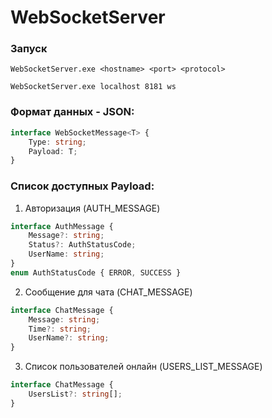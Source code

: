 # WebSocketServer
### Запуск
```
WebSocketServer.exe <hostname> <port> <protocol>
```
```
WebSocketServer.exe localhost 8181 ws
```
### Формат данных - JSON:
```TypeScript
interface WebSocketMessage<T> {
    Type: string;
    Payload: T;
}
```
### Список доступных Payload:
1. Авторизация (AUTH_MESSAGE)
```TypeScript
interface AuthMessage {
    Message?: string;
    Status?: AuthStatusCode;
    UserName: string;
}
enum AuthStatusCode { ERROR, SUCCESS }
```
2. Сообщение для чата (CHAT_MESSAGE)
```TypeScript
interface ChatMessage {
    Message: string;
    Time?: string;
    UserName?: string;
}
```
3. Список пользователей онлайн (USERS_LIST_MESSAGE)
```TypeScript
interface ChatMessage {
    UsersList?: string[];
}
```
